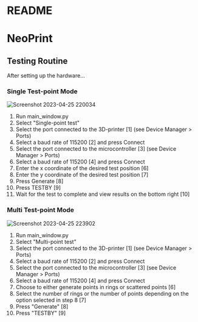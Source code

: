 
# README

# NeoPrint

## Testing Routine 

After setting up the hardware...

### Single Test-point Mode 

![Screenshot 2023-04-25 220034](https://user-images.githubusercontent.com/71236899/234475631-8e87a7fc-d609-49de-a77c-fccd606e1edc.png)

1. Run main_window.py
2. Select "Single-point test"
3. Select the port connected to the 3D-printer [1] (see Device Manager > Ports)
4. Select a baud rate of 115200 [2] and press Connect
5. Select the port connected to the microcontroller [3] (see Device Manager > Ports)
6. Select a baud rate of 115200 [4]  and press Connect 
7. Enter the x coordinate of the desired test position [6]
8. Enter the y coordinate of the desired test position [7]
9. Press Generate [8] 
10. Press TESTBY [9]
11. Wait for the test to complete and view results on the bottom right [10]


### Multi Test-point Mode 

![Screenshot 2023-04-25 223902](https://user-images.githubusercontent.com/71236899/234486090-99c3a89c-2b4a-490a-85df-ec8cf5d8afd8.png)

1. Run main_window.py
2. Select "Multi-point test"
3. Select the port connected to the 3D-printer [1] (see Device Manager > Ports)
4. Select a baud rate of 115200 [2] and press Connect
5. Select the port connected to the microcontroller [3] (see Device Manager > Ports)
6. Select a baud rate of 115200 [4]  and press Connect 
7. Choose to either generate points in rings or scattered points [6]
8. Select the number of rings or the number of points depending on the option selected in step 8 [7]
9. Press "Generate" [8]
10. Press "TESTBY" [9]
